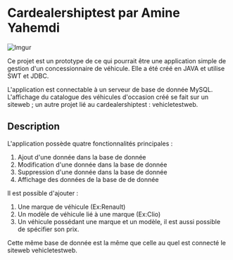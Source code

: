 # Cardealershiptest par Amine Yahemdi

![Imgur](https://imgur.com/7TInbB4)

Ce projet est un prototype de ce qui pourrait être une application simple de gestion d'un concessionnaire de véhicule. Elle a été créé en JAVA et utilise SWT et JDBC.

L'application est connectable à un serveur de base de donnée MySQL.  L'affichage du catalogue des véhicules d'occasion créé se fait sur un siteweb ; un autre projet lié au cardealershiptest : vehicletestweb.


## Description

L'application possède quatre fonctionnalités principales :
1. Ajout d'une donnée dans la base de donnée
2. Modification d'une donnée dans la base de donnée
3. Suppression d'une donnée dans la base de donnée
4. Affichage des données de la base de de donnée

Il est possible d'ajouter :

1. Une marque de véhicule (Ex:Renault)
2. Un modèle de véhicule lié à une marque (Ex:Clio)
3. Un véhicule possédant une marque et un modèle, il est aussi possible de spécifier son prix.

Cette même base de donnée est la même que celle au quel est connecté le siteweb vehicletestweb.